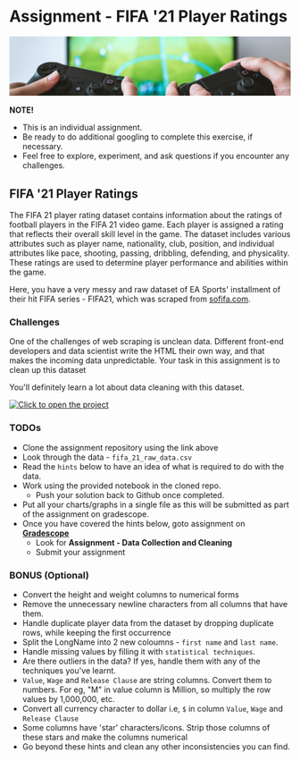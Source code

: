 # Assignment - FIFA '21 Player Ratings

![fifa-assignment](./data-cleaning/fifa-assignment.jpeg)

<aside>

**NOTE!** 

- This is an individual assignment.
- Be ready to do additional googling to complete this exercise, if necessary.
- Feel free to explore, experiment, and ask questions if you encounter any challenges. 
</aside>

## FIFA '21 Player Ratings
The FIFA 21 player rating dataset contains information about the ratings of football players in the FIFA 21 video game. Each player is assigned a rating that reflects their overall skill level in the game. The dataset includes various attributes such as player name, nationality, club, position, and individual attributes like pace, shooting, passing, dribbling, defending, and physicality. These ratings are used to determine player performance and abilities within the game.

Here, you have a very messy and raw dataset of EA Sports' installment of their hit FIFA series - FIFA21, which was scraped from [sofifa.com](https://sofifa.com).

### Challenges
One of the challenges of web scraping is unclean data. Different front-end developers and data scientist write the HTML their own way, and that makes the incoming data unpredictable. Your task in this assignment is to clean up this dataset

You'll definitely learn a lot about data cleaning with this dataset.

[![Click to open the project](https://img.shields.io/static/v1?label=Open%20Project&message=FIFA-21%20Player%20Ratings&color=blue)](https://github.com/kiboschool/ids-fifa-21-player-ratings)


### TODOs
- Clone the assignment repository using the link above
- Look through the data - `fifa_21_raw_data.csv`
- Read the `hints` below to have an idea of what is required to do with the data.
- Work using the provided notebook in the cloned repo.
    - Push your solution back to Github once completed.
- Put all your charts/graphs in a single file as this will be submitted as part of the assignment on gradescope.
- Once you have covered the hints below, goto assignment on **[Gradescope](https://www.gradescope.com/courses/544001/assignments)**
    - Look for **Assignment - Data Collection and Cleaning**
    - Submit your assignment


### BONUS (Optional)
- Convert the height and weight columns to numerical forms
- Remove the unnecessary newline characters from all columns that have them.
- Handle duplicate player data from the dataset by dropping duplicate rows, while keeping the first occurrence
- Split the LongName into 2 new coloumns - `first name` and `last name`.
- Handle missing values by filling it with `statistical techniques`.
- Are there outliers in the data? If yes, handle them with any of the techniques you've learnt.
- `Value`, `Wage` and `Release Clause` are string columns. Convert them to numbers. For eg, "M" in value column is Million, so multiply the row values by 1,000,000, etc.
- Convert all currency character to dollar i.e, `$` in column `Value`, `Wage` and `Release Clause`
- Some columns have 'star' characters/icons. Strip those columns of these stars and make the columns numerical
- Go beyond these hints and clean any other inconsistencies you can find.
